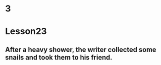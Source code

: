 # 3
# Lesson23
## After a heavy shower, the writer collected some snails and took them to his friend.